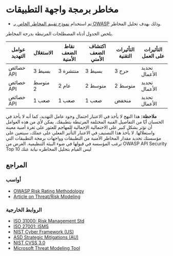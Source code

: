 # مخاطر برمجة واجهة التطبيقات

* تم استخدام [ نموذج تقييم المخاطر الخاص بـ OWASP](0x03-introduction.md) وذلك بهدف تحليل المخاطر.

يلخص الجدول أدناه المصطلحات المرتبطة بدرجة المخاطر.


| عوامل التهديد | الاستغلال | نقاط الضعف الأمنية	 | اكتشاف الضعف الأمني	 | التأثيرات التقنية	 | التأثيرات على العمل |
|---------------|-----------|---------------------|----------------------|--------------------|---------------------|
| خصائص API     | بسيط 3	   | منتشرة 3	           | بسيط 3	              | حرج 3	             | تحديد الأعمال       |
| خصائص API     | متوسط 2	  | عام 2	              | متوسط 2	             | متوسط 2	           | تحديد الأعمال       |
| خصائص API     | صعب 1	    | صعب 1	              | صعب 1	               | منخفض              | تحديد الأعمال       |


**ملاحظة:**  هذا النهج لا يأخذ في الاعتبار احتمال وجود عامل التهديد، كما أنه لا يأخذ في الحسبان أيًا من التفاصيل الفنية المختلفة المرتبطة بتطبيقك. يمكن لأي من هذه العوامل أن تؤثر بشكل كبير على الاحتمالية الإجمالية للمهاجم  للعثور على ثغرة أمنية معينة واستغلالها. لا يأخذ هذا التصنيف في الاعتبار التأثير الفعلي على عملك، سيتعين على مؤسستك تحديد مقدار المخاطر الأمنية من التطبيقات وواجهات برمجة التطبيقات التي ترغب المؤسسة في قبولها في ضوء البيئة  التنظيمية. الغرض من OWASP API Security Top 10 ليس القيام بتحليل المخاطره  نيابة عنك 


## المراجع

### أواسب
* [OWASP Risk Rating Methodology][1]
* [Article on Threat/Risk Modeling][2]

### الروابط الخارجية

* [ISO 31000: Risk Management Std][3]
* [ISO 27001: ISMS][4]
* [NIST Cyber Framework (US)][5]
* [ASD Strategic Mitigations (AU)][6]
* [NIST CVSS 3.0][7]
* [Microsoft Threat Modeling Tool][8]

[1]: https://www.owasp.org/index.php/OWASP_Risk_Rating_Methodology
[2]: https://www.owasp.org/index.php/Threat_Risk_Modeling
[3]: https://www.iso.org/iso-31000-risk-management.html
[4]: https://www.iso.org/isoiec-27001-information-security.html
[5]: https://www.nist.gov/cyberframework
[6]: https://www.asd.gov.au/infosec/mitigationstrategies.htm
[7]: https://nvd.nist.gov/vuln-metrics/cvss/v3-calculator
[8]: https://www.microsoft.com/en-us/download/details.aspx?id=49168
